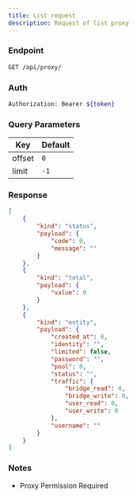 ```yaml
---
title: List request
description: Request of list proxy
---
```


### Endpoint

```bash
GET /api/proxy/
```

### Auth

```bash
Authorization: Bearer ${token}
```

### Query Parameters

| Key | Default |
|-----|---------|
| offset | `0` |
| limit | `-1` |

### Response

```json [Json]
[
    {
        "kind": "status",
        "payload": {
            "code": 0,
            "message": ""
        }
    },
    {
        "kind": "total",
        "payload": {
            "value": 0
        }
    },
    {
        "kind": "entity",
        "payload": {
            "created_at": 0,
            "identity": "",
            "limited": false,
            "password": "",
            "pool": 0,
            "status": "",
            "traffic": {
                "bridge_read": 0,
                "bridge_write": 0,
                "user_read": 0,
                "user_write": 0
            },
            "username": ""
        }
    }
]
```

### Notes

- Proxy Permission Required
